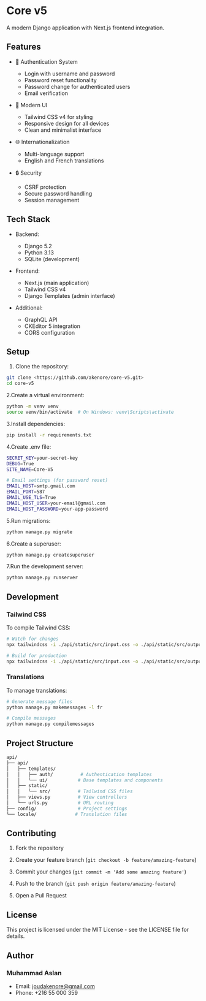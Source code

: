 # Core v5

A modern Django application with Next.js frontend integration.

## Features

- 🔐 Authentication System
  - Login with username and password
  - Password reset functionality
  - Password change for authenticated users
  - Email verification

- 🎨 Modern UI
  - Tailwind CSS v4 for styling
  - Responsive design for all devices
  - Clean and minimalist interface

- 🌐 Internationalization
  - Multi-language support
  - English and French translations

- 🔒 Security
  - CSRF protection
  - Secure password handling
  - Session management

## Tech Stack

- Backend:
  - Django 5.2
  - Python 3.13
  - SQLite (development)

- Frontend:
  - Next.js (main application)
  - Tailwind CSS v4
  - Django Templates (admin interface)

- Additional:
  - GraphQL API
  - CKEditor 5 integration
  - CORS configuration

## Setup

1. Clone the repository:

```bash
git clone <https://github.com/akenore/core-v5.git>
cd core-v5
```

2.Create a virtual environment:

```bash
python -m venv venv
source venv/bin/activate  # On Windows: venv\Scripts\activate
```

3.Install dependencies:

```bash
pip install -r requirements.txt
```

4.Create .env file:

```bash
SECRET_KEY=your-secret-key
DEBUG=True
SITE_NAME=Core-V5

# Email settings (for password reset)
EMAIL_HOST=smtp.gmail.com
EMAIL_PORT=587
EMAIL_USE_TLS=True
EMAIL_HOST_USER=your-email@gmail.com
EMAIL_HOST_PASSWORD=your-app-password
```

5.Run migrations:

```bash
python manage.py migrate
```

6.Create a superuser:

```bash
python manage.py createsuperuser
```

7.Run the development server:

```bash
python manage.py runserver
```

## Development

### Tailwind CSS

To compile Tailwind CSS:

```bash
# Watch for changes
npx tailwindcss -i ./api/static/src/input.css -o ./api/static/src/output.css --watch

# Build for production
npx tailwindcss -i ./api/static/src/input.css -o ./api/static/src/output.css --minify
```

### Translations

To manage translations:

```bash
# Generate message files
python manage.py makemessages -l fr

# Compile messages
python manage.py compilemessages
```

## Project Structure

```bash
api/
├── api/
│   ├── templates/
│   │   ├── auth/          # Authentication templates
│   │   └── ui/           # Base templates and components
│   ├── static/
│   │   └── src/          # Tailwind CSS files
│   ├── views.py          # View controllers
│   └── urls.py           # URL routing
├── config/               # Project settings
└── locale/              # Translation files
```

## Contributing

1. Fork the repository

1. Create your feature branch (`git checkout -b feature/amazing-feature`)

1. Commit your changes (`git commit -m 'Add some amazing feature'`)

1. Push to the branch (`git push origin feature/amazing-feature`)

1. Open a Pull Request

## License

This project is licensed under the MIT License - see the LICENSE file for details.

## Author

### Muhammad Aslan

- Email: <joudakenore@gmail.com>
- Phone: +216 55 000 359

